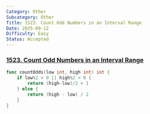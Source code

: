 ```yaml
---
Category: Other
Subcategory: Other
Title: 1523. Count Odd Numbers in an Interval Range
Date: 2025-09-12
Difficulty: Easy
Status: Accepted
---
```

### [1523. Count Odd Numbers in an Interval Range]

```go
func countOdds(low int, high int) int {
	if low%2 > 0 || high%2 > 0 {
		return (high-low)/2 + 1
	} else {
		return (high - low) / 2
	}
}
```

[1523. Count Odd Numbers in an Interval Range]: https://leetcode.com/problems/count-odd-numbers-in-an-interval-range/
